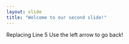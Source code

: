 ```yaml
---
layout: slide
title: "Welcome to our second slide!"
---
```

Replacing Line 5 
Use the left arrow to go back!
